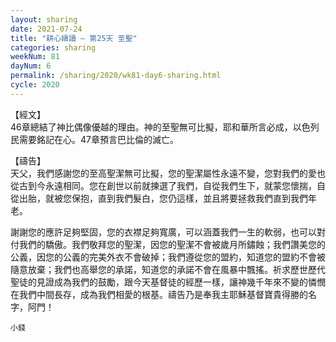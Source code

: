 ```yaml
---
layout: sharing
date: 2021-07-24
title: "耕心禱讀 – 第25天 至聖"
categories: sharing
weekNum: 81
dayNum: 6
permalink: /sharing/2020/wk81-day6-sharing.html
cycle: 2020
---
```


【經文】  
46章總結了神比偶像優越的理由。神的至聖無可比擬，耶和華所言必成，以色列民需要銘記在心。47章預言巴比倫的滅亡。

【禱告】  
天父，我們感謝您的至高聖潔無可比擬，您的聖潔屬性永遠不變，您對我們的愛也從古到今永遠相同。您在創世以前就揀選了我們，自從我們生下，就蒙您懷揣，自從出胎，就被您保抱，直到我們髮白，您仍這樣，並且將要拯救我們直到我們年老。

謝謝您的應許足夠堅固，您的衣襟足夠寬廣，可以涵蓋我們一生的軟弱，也可以對付我們的驕傲。我們敬拜您的聖潔，因您的聖潔不會被歲月所鏽蝕；我們讚美您的公義，因您的公義的完美外衣不會破掉；我們遵從您的盟約，知道您的盟約不會被隨意放棄；我們也高舉您的承諾，知道您的承諾不會在風暴中飄搖。祈求歷世歷代聖徒的見證成為我們的鼓勵，跟今天基督徒的經歷一樣，讓神幾千年來不變的憐憫在我們中間長存，成為我們相愛的根基。禱告乃是奉我主耶穌基督寶貴得勝的名字，阿門！

`小錢`
